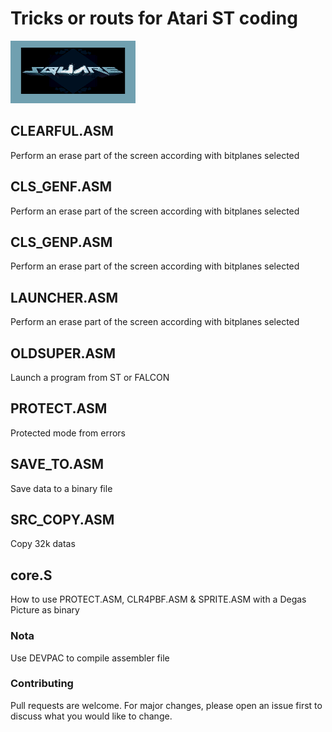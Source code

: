 # Tricks or routs for Atari ST coding

<img src="https://raw.githubusercontent.com/NoExtra-Team/Samples/main/ROUTINES/ASM/68K/K_SQUARE.png" width="200" height="100"/><br>
## CLEARFUL.ASM
Perform an erase part of the screen according with bitplanes selected

## CLS_GENF.ASM
Perform an erase part of the screen according with bitplanes selected

## CLS_GENP.ASM
Perform an erase part of the screen according with bitplanes selected

## LAUNCHER.ASM
Perform an erase part of the screen according with bitplanes selected

## OLDSUPER.ASM
Launch a program from ST or FALCON

## PROTECT.ASM
Protected mode from errors

## SAVE_TO.ASM
Save data to a binary file

## SRC_COPY.ASM
Copy 32k datas

## core.S
How to use PROTECT.ASM, CLR4PBF.ASM & SPRITE.ASM with a Degas Picture as binary

### Nota
Use DEVPAC to compile assembler file

### Contributing
Pull requests are welcome. For major changes, please open an issue first to discuss what you would like to change.
